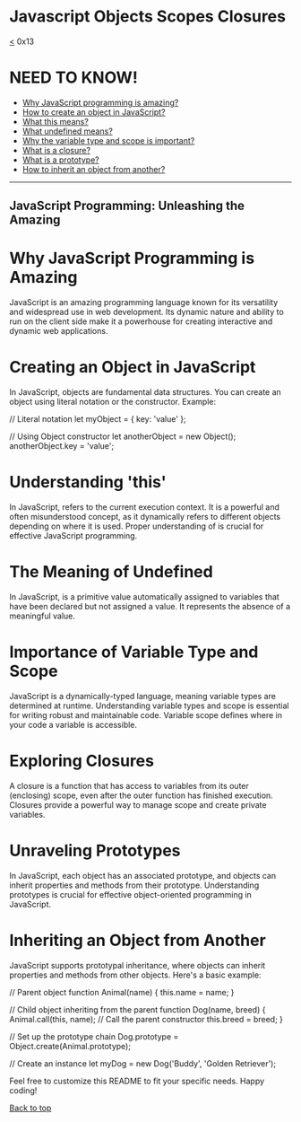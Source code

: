 # Javascript Objects Scopes Closures
[<](https://github.com/TheeKingZa/alx-higher_level_programming/tree/master/0x12-javascript-warm_up/README.md) 0x13

# NEED TO KNOW!
* [Why JavaScript programming is amazing?](#why-javascript-programming-is-amazing)
* [How to create an object in JavaScript?](#creating-an-object-in-javascript)
* [What this means?](#Understanding-this)
* [What undefined means?](#the-meaning-of-undefined)
* [Why the variable type and scope is important?](#importance-of-variable-type-and-scope)
* [What is a closure?](#exploring-closures)
* [What is a prototype?](#unraveling-prototypes)
* [How to inherit an object from another?](#inheriting-an-object-from-another)
---------------------------------------------

JavaScript Programming: Unleashing the Amazing
--------
# Why JavaScript Programming is Amazing

JavaScript is an amazing programming language known for its versatility and widespread use in web development. Its dynamic nature and ability to run on the client side make it a powerhouse for creating interactive and dynamic web applications.

# Creating an Object in JavaScript

In JavaScript, objects are fundamental data structures. You can create an object using literal notation or the  constructor. Example:

// Literal notation
let myObject = { key: 'value' };

// Using Object constructor
let anotherObject = new Object();
anotherObject.key = 'value';

# Understanding 'this'

In JavaScript,  refers to the current execution context. It is a powerful and often misunderstood concept, as it dynamically refers to different objects depending on where it is used. Proper understanding of  is crucial for effective JavaScript programming.

# The Meaning of Undefined

In JavaScript,  is a primitive value automatically assigned to variables that have been declared but not assigned a value. It represents the absence of a meaningful value.

# Importance of Variable Type and Scope

JavaScript is a dynamically-typed language, meaning variable types are determined at runtime. Understanding variable types and scope is essential for writing robust and maintainable code. Variable scope defines where in your code a variable is accessible.

# Exploring Closures

A closure is a function that has access to variables from its outer (enclosing) scope, even after the outer function has finished execution. Closures provide a powerful way to manage scope and create private variables.

# Unraveling Prototypes

In JavaScript, each object has an associated prototype, and objects can inherit properties and methods from their prototype. Understanding prototypes is crucial for effective object-oriented programming in JavaScript.

# Inheriting an Object from Another

JavaScript supports prototypal inheritance, where objects can inherit properties and methods from other objects. Here's a basic example:

// Parent object
function Animal(name) {
  this.name = name;
}

// Child object inheriting from the parent
function Dog(name, breed) {
  Animal.call(this, name); // Call the parent constructor
  this.breed = breed;
}

// Set up the prototype chain
Dog.prototype = Object.create(Animal.prototype);

// Create an instance
let myDog = new Dog('Buddy', 'Golden Retriever');

Feel free to customize this README to fit your specific needs. Happy coding!


[Back to top](#0x13)
